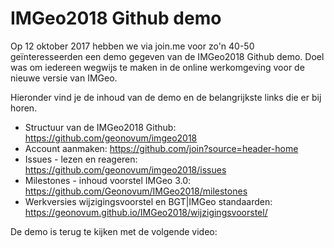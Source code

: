 # IMGeo2018 Github demo

Op 12 oktober 2017 hebben we via join.me voor zo'n 40-50 geïnteresseerden een demo gegeven van de IMGeo2018 Github demo.
Doel was om iedereen wegwijs te maken in de online werkomgeving voor de nieuwe versie van IMGeo.

Hieronder vind je de inhoud van de demo en de belangrijkste links die er bij horen.

- Structuur van de IMGeo2018 Github: 	https://github.com/geonovum/imgeo2018
- Account aanmaken: https://github.com/join?source=header-home
- Issues - lezen en reageren: 	https://github.com/geonovum/imgeo2018/issues 
- Milestones - inhoud voorstel IMGeo 3.0: 	 https://github.com/Geonovum/IMGeo2018/milestones
- Werkversies wijzigingsvoorstel en BGT|IMGeo standaarden: 	 https://geonovum.github.io/IMGeo2018/wijzigingsvoorstel/

De demo is terug te kijken met de volgende video: 

